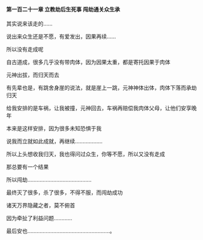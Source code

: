 #### 第一百二十一章 立教劫后生死事 闯劫通关众生承


其实说来该走的……

说出来众生还是不愿，有爱发出，因果再续……

所以没有走成呢

自古道成，很多几乎没有带肉体，因为因果太重，都是寄托因果于肉体

元神出拔，而归天而去

有先辈也是，有跳舍身崖的说法，就是崖上一跳，元神神体出体，肉体下落而承劫归天

给我安排的是车祸，让我被撞，元神回去，车祸再赔偿我肉体父母，让他们安享晚年

本来是这样安排，因为很多未知恐惧于我

说我而立就如此成就，再继续………………

所以上头想收我归天，我也得问过众生，你等不愿，所以又没有走成

那总要有一个结果

所以闯劫……………………………………

最终灭了很多，杀了很多，不得不服，而闯劫成功

诸天万界隐藏之者，莫不俯首

因为牵扯了利益问题…………

最后安也………………………………………………。


